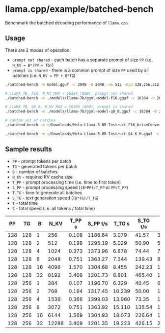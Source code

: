 # llama.cpp/example/batched-bench

Benchmark the batched decoding performance of `llama.cpp`

## Usage

There are 2 modes of operation:

- `prompt not shared` - each batch has a separate prompt of size `PP` (i.e. `N_KV = B*(PP + TG)`)
- `prompt is shared` - there is a common prompt of size `PP` used by all batches (i.e. `N_KV = PP + B*TG`)

```bash
./batched-bench -m model.gguf -c 2048 -b 2048 -ub 512 -npp 128,256,512 -ntg 128,256 -npl 1,2,4,8,16,32 [-pps]

# LLaMA 7B, F16, N_KV_MAX = 16384 (8GB), prompt not shared
./batched-bench -m ./models/llama-7b/ggml-model-f16.gguf -c 16384 -b 2048 -ub 512 -ngl 99

# LLaMA 7B, Q8_0, N_KV_MAX = 16384 (8GB), prompt is shared
./batched-bench -m ./models/llama-7b/ggml-model-q8_0.gguf -c 16384 -b 2048 -ub 512 -ngl 99 -pps

# custom set of batches
./batched-bench -m ~/Downloads/Meta-Llama-3-8B-Instruct_F16_brianConverted.gguf -c 100000 -b 512 -ub 512 -ngl 999 -npp 124 -ntg 124 -npl 32

./batched-bench -m ~/Downloads/Meta-Llama-3-8B-Instruct-Q4_K_M.gguf -c 100000 -b 512 -ub 512 -ngl 999 -npp 124 -ntg 124 -npl 32
```

## Sample results

- `PP` - prompt tokens per batch
- `TG` - generated tokens per batch
- `B` - number of batches
- `N_KV` - required KV cache size
- `T_PP` - prompt processing time (i.e. time to first token)
- `S_PP` - prompt processing speed (`(B*PP)/T_PP` or `PP/T_PP`)
- `T_TG` - time to generate all batches
- `S_TG` - text generation speed (`(B*TG)/T_TG`)
- `T` - total time
- `S` - total speed (i.e. all tokens / total time)

|    PP |     TG |    B |   N_KV |   T_PP s | S_PP t/s |   T_TG s | S_TG t/s |      T s |    S t/s |
|-------|--------|------|--------|----------|----------|----------|----------|----------|----------|
|   128 |    128 |    1 |    256 |    0.108 |  1186.64 |    3.079 |    41.57 |    3.187 |    80.32 |
|   128 |    128 |    2 |    512 |    0.198 |  1295.19 |    5.029 |    50.90 |    5.227 |    97.95 |
|   128 |    128 |    4 |   1024 |    0.373 |  1373.96 |    6.878 |    74.44 |    7.251 |   141.23 |
|   128 |    128 |    8 |   2048 |    0.751 |  1363.27 |    7.344 |   139.43 |    8.095 |   252.99 |
|   128 |    128 |   16 |   4096 |    1.570 |  1304.68 |    8.455 |   242.23 |   10.024 |   408.60 |
|   128 |    128 |   32 |   8192 |    3.408 |  1201.73 |    8.801 |   465.40 |   12.209 |   670.96 |
|   128 |    256 |    1 |    384 |    0.107 |  1196.70 |    6.329 |    40.45 |    6.436 |    59.67 |
|   128 |    256 |    2 |    768 |    0.194 |  1317.45 |   10.239 |    50.00 |   10.433 |    73.61 |
|   128 |    256 |    4 |   1536 |    0.366 |  1399.03 |   13.960 |    73.35 |   14.326 |   107.22 |
|   128 |    256 |    8 |   3072 |    0.751 |  1363.92 |   15.110 |   135.54 |   15.861 |   193.69 |
|   128 |    256 |   16 |   6144 |    1.569 |  1304.93 |   18.073 |   226.64 |   19.642 |   312.80 |
|   128 |    256 |   32 |  12288 |    3.409 |  1201.35 |   19.223 |   426.15 |   22.633 |   542.93 |
